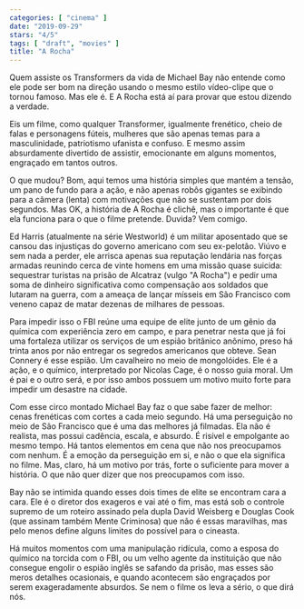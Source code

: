 ```yaml
---
categories: [ "cinema" ]
date: "2019-09-29"
stars: "4/5"
tags: [ "draft", "movies" ]
title: "A Rocha"
---
```

Quem assiste os Transformers da vida de Michael Bay não entende como
ele pode ser bom na direção usando o mesmo estilo vídeo-clipe que
o tornou famoso. Mas ele é. E A Rocha está aí para provar que estou
dizendo a verdade.

Eis um filme, como qualquer Transformer, igualmente frenético, cheio
de falas e personagens fúteis, mulheres que são apenas temas para a
masculinidade, patriotismo ufanista e confuso. E mesmo assim absurdamente
divertido de assistir, emocionante em alguns momentos, engraçado em
tantos outros.

O que mudou? Bom, aqui temos uma história simples que mantém a tensão,
um pano de fundo para a ação, e não apenas robôs gigantes se exibindo
para a câmera (lenta) com motivações que não se sustentam por dois
segundos. Mas OK, a história de A Rocha é clichê, mas o importante
é que ela funciona para o que o filme pretende. Duvida? Vem comigo.

Ed Harris (atualmente na série Westworld) é um militar aposentado que se
cansou das injustiças do governo americano com seu ex-pelotão. Viúvo
e sem nada a perder, ele arrisca apenas sua reputação lendária nas
forças armadas reunindo cerca de vinte homens em uma missão quase
suicida: sequestrar turistas na prisão de Alcatraz (vulgo "A Rocha") e
pedir uma soma de dinheiro significativa como compensação aos soldados
que lutaram na guerra, com a ameaça de lançar mísseis em São Francisco
com veneno capaz de matar dezenas de milhares de pessoas.

Para impedir isso o FBI reúne uma equipe de elite junto de um gênio
da química com experiência zero em campo, e para penetrar nesta que
já foi uma fortaleza utilizar os serviços de um espião britânico
anônimo, preso há trinta anos por não entregar os segredos americanos
que obteve. Sean Connery é esse espião. Um cavalheiro no meio de
mongolóides. Ele é a ação, e o químico, interpretado por Nicolas
Cage, é o nosso guia moral. Um é pai e o outro será, e por isso ambos
possuem um motivo muito forte para impedir um desastre na cidade.

Com esse circo montado Michael Bay faz o que sabe fazer de melhor: cenas
frenéticas com cortes a cada meio segundo. Há uma perseguição no
meio de São Francisco que é uma das melhores já filmadas. Ela não
é realista, mas possui cadência, escala, e absurdo. É risível e
empolgante ao mesmo tempo. Há tantos elementos em cena que não nos
preocupamos com nenhum. É a emoção da perseguição em si, e não
o que ela significa no filme. Mas, claro, há um motivo por trás,
forte o suficiente para mover a história. O que não quer dizer que
nos preocupamos com isso.

Bay não se intimida quando esses dois times de elite se encontram cara
a cara. Ele é o diretor dos exageros e vai até o fim, mas está sob
o controle supremo de um roteiro assinado pela dupla David Weisberg e
Douglas Cook (que assinam também Mente Criminosa) que não é essas
maravilhas, mas pelo menos define alguns limites do possível para o
cineasta.

Há muitos momentos com uma manipulação ridícula, como a esposa do
químico na torcida com o FBI, ou um velho agente da instituição que
não consegue engolir o espião inglês se safando da prisão, mas esses
são meros detalhes ocasionais, e quando acontecem são engraçados
por serem exageradamente absurdos. Se nem o filme os leva a sério,
o que dirá nós.
